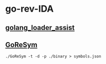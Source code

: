 # go-rev-IDA

## [golang_loader_assist](https://github.com/strazzere/golang_loader_assist)

## [GoReSym](https://github.com/mandiant/GoReSym)

```
./GoReSym -t -d -p ./binary > symbols.json
```


